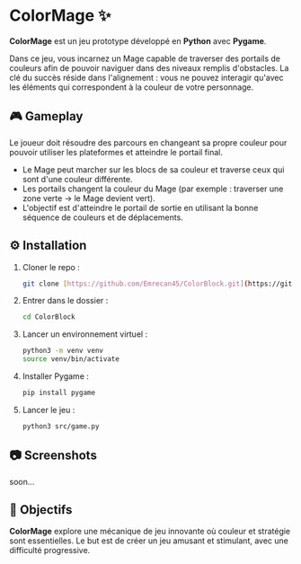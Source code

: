 # ColorMage ✨

**ColorMage** est un jeu prototype développé en **Python** avec **Pygame**.

Dans ce jeu, vous incarnez un Mage capable de traverser des portails de couleurs afin de pouvoir naviguer dans des niveaux remplis d'obstacles. La clé du succès réside dans l'alignement : vous ne pouvez interagir qu'avec les éléments qui correspondent à la couleur de votre personnage.

## 🎮 Gameplay

Le joueur doit résoudre des parcours en changeant sa propre couleur pour pouvoir utiliser les plateformes et atteindre le portail final.

- Le Mage peut marcher sur les blocs de sa couleur et traverse ceux qui sont d'une couleur différente.
- Les portails changent la couleur du Mage (par exemple : traverser une zone verte → le Mage devient vert).
- L'objectif est d'atteindre le portail de sortie en utilisant la bonne séquence de couleurs et de déplacements.

## ⚙ Installation

1.  Cloner le repo :
    ```bash
    git clone [https://github.com/Emrecan45/ColorBlock.git](https://github.com/Emrecan45/ColorMage.git)
    ```
2.  Entrer dans le dossier :
    ```bash
    cd ColorBlock
    ```
3.  Lancer un environnement virtuel :
    ```bash
    python3 -m venv venv 
    source venv/bin/activate
    ```
4.  Installer Pygame :
    ```bash
    pip install pygame
    ```
5.  Lancer le jeu :
    ```bash
    python3 src/game.py
    ```

## 📷 Screenshots

soon...

## 🧠 Objectifs

**ColorMage** explore une mécanique de jeu innovante où couleur et stratégie sont essentielles. Le but est de créer un jeu amusant et stimulant, avec une difficulté progressive.
